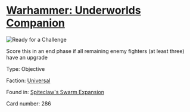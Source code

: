 # [Warhammer: Underworlds Companion](https://guidokessels.github.io/wh-underworlds)

  

![Ready for a Challenge](https://warhammerunderworlds.com/wp-content/uploads/sites/6/2018/02/286_ENG.png)

Score this in an end phase if all remaining enemy fighters (at least three) have an upgrade

Type: Objective

Faction: [Universal](https://guidokessels.github.io/wh-underworlds/factions/universal.md)

Found in: [Spiteclaw's Swarm Expansion](https://guidokessels.github.io/wh-underworlds/locations/spiteclaws-swarm-expansion.md)

Card number: 286
